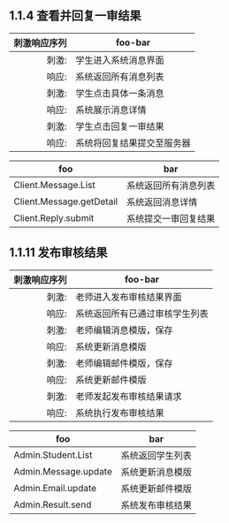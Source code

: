 1.1.4 查看并回复一审结果
-----------------

刺激响应序列|foo-bar
---------:|----------
刺激:|学生进入系统消息界面
响应:|系统返回所有消息列表
刺激:|学生点击具体一条消息
响应:|系统展示消息详情
刺激:|学生点击回复一审结果
响应:|系统将回复结果提交至服务器

foo | bar 
---------|----------
Client.Message.List | 系统返回所有消息列表 
Client.Message.getDetail | 系统返回消息详情 
Client.Reply.submit | 系统提交一审回复结果

1.1.11 发布审核结果
-----------------

刺激响应序列|foo-bar
---------:|----------
刺激:|老师进入发布审核结果界面
响应:|系统返回所有已通过审核学生列表
刺激:|老师编辑消息模版，保存
响应:|系统更新消息模版
刺激:|老师编辑邮件模版，保存
响应:|系统更新邮件模版
刺激:|老师发起发布审核结果请求
响应:|系统执行发布审核结果


foo | bar 
---------|----------
Admin.Student.List | 系统返回学生列表  
Admin.Message.update | 系统更新消息模版
Admin.Email.update | 系统更新邮件模版
Admin.Result.send | 系统发布审核结果